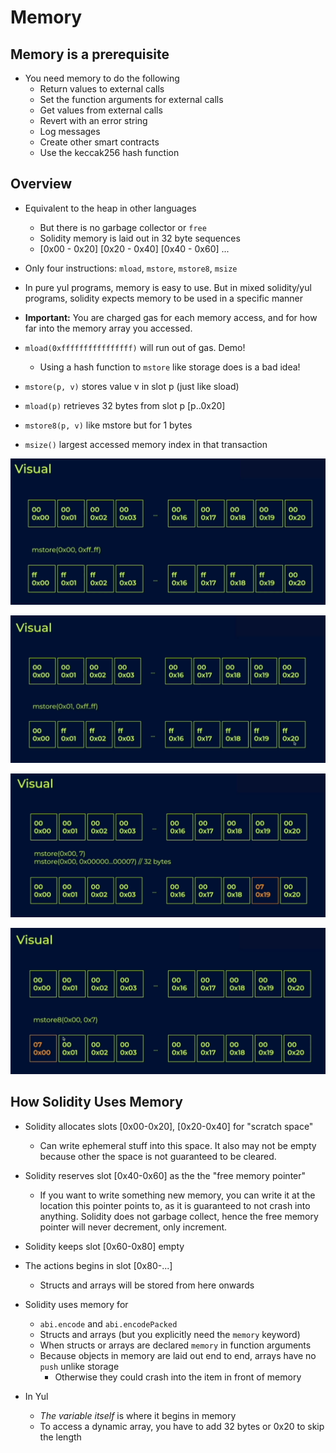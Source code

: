 # Memory

## Memory is a prerequisite

- You need memory to do the following
  - Return values to external calls
  - Set the function arguments for external calls
  - Get values from external calls
  - Revert with an error string
  - Log messages
  - Create other smart contracts
  - Use the keccak256 hash function

## Overview

- Equivalent to the heap in other languages
  - But there is no garbage collector or `free`
  - Solidity memory is laid out in 32 byte sequences
  - [0x00 - 0x20] [0x20 - 0x40] [0x40 - 0x60] ...
- Only four instructions: `mload`, `mstore`, `mstore8`, `msize`
- In pure yul programs, memory is easy to use. But in mixed solidity/yul programs, solidity expects memory to be used in a specific manner

- **Important:** You are charged gas for each memory access, and for how far into the memory array you accessed.
- `mload(0xffffffffffffffff)` will run out of gas. Demo!
  - Using a hash function to `mstore` like storage does is a bad idea!
- `mstore(p, v)` stores value v in slot p (just like sload)
- `mload(p)` retrieves 32 bytes from slot p [p..0x20]
- `mstore8(p, v)` like mstore but for 1 bytes
- `msize()` largest accessed memory index in that transaction

![](2023-06-26-12-38-52.png)

![](2023-06-26-12-40-15.png)

![](2023-06-26-12-40-59.png)

![](2023-06-26-12-41-23.png)

## How Solidity Uses Memory

- Solidity allocates slots [0x00-0x20], [0x20-0x40] for "scratch space"
  - Can write ephemeral stuff into this space. It also may not be empty because other the space is not guaranteed to be cleared.
- Solidity reserves slot [0x40-0x60] as the the "free memory pointer"
  - If you want to write something new memory, you can write it at the location this pointer points to, as it is guaranteed to not crash into anything. Solidity does not garbage collect, hence the free memory pointer will never decrement, only increment.
- Solidity keeps slot [0x60-0x80] empty
- The actions begins in slot [0x80-...]
  - Structs and arrays will be stored from here onwards


- Solidity uses memory for
  - `abi.encode` and `abi.encodePacked`
  - Structs and arrays (but you explicitly need the `memory` keyword)
  - When structs or arrays are declared `memory` in function arguments
  - Because objects in memory are laid out end to end, arrays have no `push` unlike storage
    - Otherwise they could crash into the item in front of memory
- In Yul
  - *The variable itself* is where it begins in memory
  - To access a dynamic array, you have to add 32 bytes or 0x20 to skip the length
